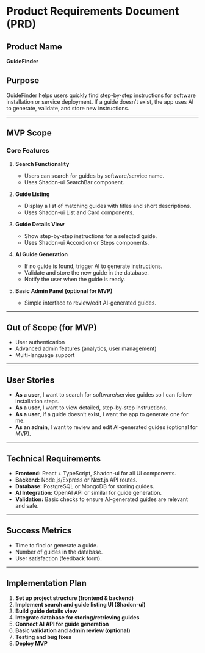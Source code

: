 # Product Requirements Document (PRD)

## Product Name

**GuideFinder**

## Purpose

GuideFinder helps users quickly find step-by-step instructions for software installation or service deployment. If a guide doesn’t exist, the app uses AI to generate, validate, and store new instructions.

---

## MVP Scope

### Core Features

1. **Search Functionality**

   - Users can search for guides by software/service name.
   - Uses Shadcn-ui SearchBar component.

2. **Guide Listing**

   - Display a list of matching guides with titles and short descriptions.
   - Uses Shadcn-ui List and Card components.

3. **Guide Details View**

   - Show step-by-step instructions for a selected guide.
   - Uses Shadcn-ui Accordion or Steps components.

4. **AI Guide Generation**

   - If no guide is found, trigger AI to generate instructions.
   - Validate and store the new guide in the database.
   - Notify the user when the guide is ready.

5. **Basic Admin Panel (optional for MVP)**
   - Simple interface to review/edit AI-generated guides.

---

## Out of Scope (for MVP)

- User authentication
- Advanced admin features (analytics, user management)
- Multi-language support

---

## User Stories

- **As a user**, I want to search for software/service guides so I can follow installation steps.
- **As a user**, I want to view detailed, step-by-step instructions.
- **As a user**, if a guide doesn’t exist, I want the app to generate one for me.
- **As an admin**, I want to review and edit AI-generated guides (optional for MVP).

---

## Technical Requirements

- **Frontend:** React + TypeScript, Shadcn-ui for all UI components.
- **Backend:** Node.js/Express or Next.js API routes.
- **Database:** PostgreSQL or MongoDB for storing guides.
- **AI Integration:** OpenAI API or similar for guide generation.
- **Validation:** Basic checks to ensure AI-generated guides are relevant and safe.

---

## Success Metrics

- Time to find or generate a guide.
- Number of guides in the database.
- User satisfaction (feedback form).

---

## Implementation Plan

1. **Set up project structure (frontend & backend)**
2. **Implement search and guide listing UI (Shadcn-ui)**
3. **Build guide details view**
4. **Integrate database for storing/retrieving guides**
5. **Connect AI API for guide generation**
6. **Basic validation and admin review (optional)**
7. **Testing and bug fixes**
8. **Deploy MVP**
